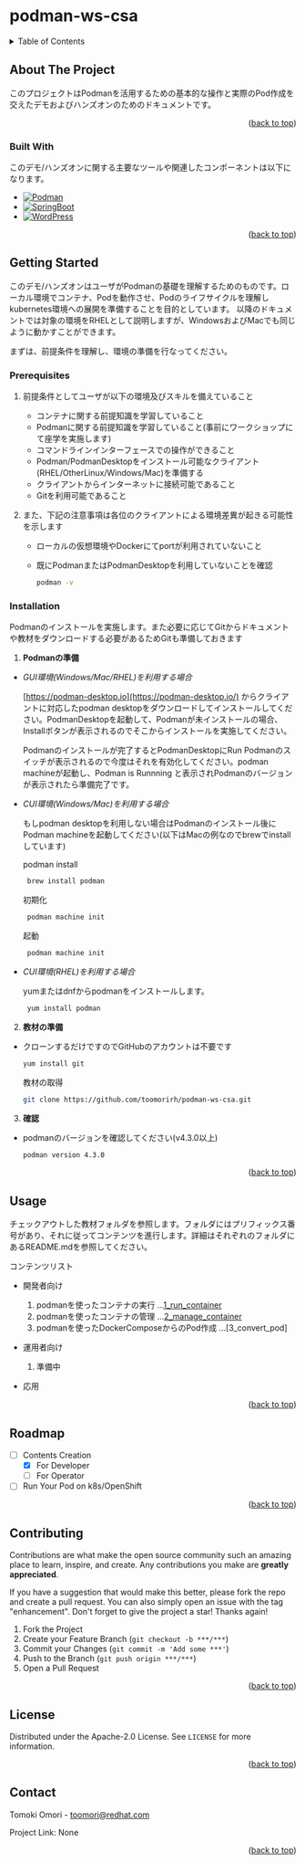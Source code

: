 # podman-ws-csa

<a name="readme-top"></a>

<!-- TABLE OF CONTENTS -->
<details>
  <summary>Table of Contents</summary>
  <ol>
    <li>
      <a href="#about-the-project">About The Project</a>
      <ul>
        <li><a href="#built-with">Built With</a></li>
      </ul>
    </li>
    <li>
      <a href="#getting-started">Getting Started</a>
      <ul>
        <li><a href="#prerequisites">Prerequisites</a></li>
        <li><a href="#installation">Installation</a></li>
      </ul>
    </li>
    <li><a href="#usage">Usage</a></li>
    <li><a href="#roadmap">Roadmap</a></li>
    <li><a href="#contributing">Contributing</a></li>
    <li><a href="#license">License</a></li>
    <li><a href="#contact">Contact</a></li>
  </ol>
</details>



<!-- ABOUT THE PROJECT -->
## About The Project

このプロジェクトはPodmanを活用するための基本的な操作と実際のPod作成を交えたデモおよびハンズオンのためのドキュメントです。

<p align="right">(<a href="#readme-top">back to top</a>)</p>



### Built With

このデモ/ハンズオンに関する主要なツールや関連したコンポーネントは以下になります。


* [![Podman][podman.io]][Podman-url]
* [![SpringBoot][spring.io]][spring-url]
* [![WordPress][wp.org]][wp-url]

<p align="right">(<a href="#readme-top">back to top</a>)</p>



<!-- GETTING STARTED -->
## Getting Started

このデモ/ハンズオンはユーザがPodmanの基礎を理解するためのものです。ローカル環境でコンテナ、Podを動作させ、Podのライフサイクルを理解しkubernetes環境への展開を準備することを目的としています。
以降のドキュメントでは対象の環境をRHELとして説明しますが、WindowsおよびMacでも同じように動かすことができます。

まずは、前提条件を理解し、環境の準備を行なってください。




### Prerequisites

1. 前提条件としてユーザが以下の環境及びスキルを備えていること
    * コンテナに関する前提知識を学習していること
    * Podmanに関する前提知識を学習していること(事前にワークショップにて座学を実施します)
    * コマンドラインインターフェースでの操作ができること
    * Podman/PodmanDesktopをインストール可能なクライアント(RHEL/OtherLinux/Windows/Mac)を準備する
    * クライアントからインターネットに接続可能であること
    * Gitを利用可能であること

2. また、下記の注意事項は各位のクライアントによる環境差異が起きる可能性を示します
    * ローカルの仮想環境やDockerにてportが利用されていないこと
    * 既にPodmanまたはPodmanDesktopを利用していないことを確認
  
      ```sh
      podman -v
      ```



### Installation

Podmanのインストールを実施します。また必要に応じてGitからドキュメントや教材をダウンロードする必要があるためGitも準備しておきます

1. **Podmanの準備**
  * *GUI環境(Windows/Mac/RHEL)を利用する場合*
   
    [https://podman-desktop.io](https://podman-desktop.io/) からクライアントに対応したpodman desktopをダウンロードしてインストールしてください。PodmanDesktopを起動して、Podmanが未インストールの場合、Installボタンが表示されるのでそこからインストールを実施してください。

    Podmanのインストールが完了するとPodmanDesktopにRun Podmanのスイッチが表示されるので今度はそれを有効化してください。podman machineが起動し、Podman is Runnning と表示されPodmanのバージョンが表示されたら準備完了です。

  * *CUI環境(Windows/Mac)を利用する場合*

    もしpodman desktopを利用しない場合はPodmanのインストール後にPodman machineを起動してください(以下はMacの例なのでbrewでinstallしています)

    podman install
    ```sh
     brew install podman 
    ```
    初期化
    ```sh
     podman machine init 
    ```
    起動
    ```sh
     podman machine init 
    ```


  * *CUI環境(RHEL)を利用する場合*

    yumまたはdnfからpodmanをインストールします。
    ```sh
     yum install podman
    ```



2. **教材の準備**
  * クローンするだけですのでGitHubのアカウントは不要です
    ```sh
    yum install git
    ```
    教材の取得
    ```sh
    git clone https://github.com/toomorirh/podman-ws-csa.git
    ```
3. **確認**
  * podmanのバージョンを確認してください(v4.3.0以上)
    ```sh
    podman version 4.3.0
    ```

<p align="right">(<a href="#readme-top">back to top</a>)</p>



<!-- USAGE EXAMPLES -->
## Usage

チェックアウトした教材フォルダを参照します。フォルダにはプリフィックス番号があり、それに従ってコンテンツを進行します。詳細はそれぞれのフォルダにあるREADME.mdを参照してください。

コンテンツリスト
* 開発者向け
  1. podmanを使ったコンテナの実行 ...[1_run_container](./1_run_container/README.md#about-contents)
  2. podmanを使ったコンテナの管理 ...[2_manage_container](./2_manage_container/README.md#about-contents)
  3. podmanを使ったDockerComposeからのPod作成 ...[3_convert_pod]


* 運用者向け
  1. 準備中

* 応用


<p align="right">(<a href="#readme-top">back to top</a>)</p>



<!-- ROADMAP -->
## Roadmap

- [ ] Contents Creation
    - [x] For Developer
    - [ ] For Operator
- [ ] Run Your Pod on k8s/OpenShift

<p align="right">(<a href="#readme-top">back to top</a>)</p>



<!-- CONTRIBUTING -->
## Contributing

Contributions are what make the open source community such an amazing place to learn, inspire, and create. Any contributions you make are **greatly appreciated**.

If you have a suggestion that would make this better, please fork the repo and create a pull request. You can also simply open an issue with the tag "enhancement".
Don't forget to give the project a star! Thanks again!

1. Fork the Project
2. Create your Feature Branch (`git checkout -b ***/***`)
3. Commit your Changes (`git commit -m 'Add some ***'`)
4. Push to the Branch (`git push origin ***/***`)
5. Open a Pull Request

<p align="right">(<a href="#readme-top">back to top</a>)</p>



<!-- LICENSE -->
## License

Distributed under the Apache-2.0 License. See `LICENSE` for more information.

<p align="right">(<a href="#readme-top">back to top</a>)</p>



<!-- CONTACT -->
## Contact

Tomoki Omori -  toomori@redhat.com

Project Link: None

<p align="right">(<a href="#readme-top">back to top</a>)</p>



<!-- MARKDOWN LINKS & IMAGES -->
<!-- https://www.markdownguide.org/basic-syntax/#reference-style-links -->

[podman.io]: https://img.shields.io/badge/Podman-892CA0?logo=podman&style=for-the-badge
[podman-url]: https://podman.io/
[spring.io]: https://img.shields.io/badge/SpringBoot-6DB33F?style=for-the-badge&logo=Spring&logoColor=white
[spring-url]: https://spring.io/projects/spring-boot
[wp.org]: https://img.shields.io/badge/Wordpress-21759B.svg?logo=wordpress&style=for-the-badge
[wp-url]: hhttps://ja.wordpress.org/



